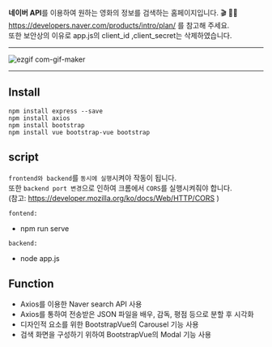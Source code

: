 **네이버 API**를 이용하여 원하는 영화의 정보를 검색하는 홈페이지입니다. 🎬 🕵🏻 <br>
https://developers.naver.com/products/intro/plan/ 를 참고해 주세요. <br>
또한 보안상의 이유로 app.js의 client_id ,client_secret는 삭제하였습니다.
___
![ezgif com-gif-maker](https://user-images.githubusercontent.com/75987810/108026716-3d2bed80-706c-11eb-83ce-282cec6f1fd1.gif)
___
## Install
```
npm install express --save
npm install axios
npm install bootstrap
npm install vue bootstrap-vue bootstrap
```

## script
`frontend와 backend`를 `동시에 실행`시켜야 작동이 됩니다. <br>
또한 `backend port 변경`으로 인하여 크롬에서 `CORS`를 실행시켜줘야 합니다. <br>
(참고: https://developer.mozilla.org/ko/docs/Web/HTTP/CORS )<br>

`fontend:`
* npm run serve <br>

`backend:` 
* node app.js

## Function
* Axios를 이용한 Naver search API 사용
* Axios를 통하여 전송받은 JSON 파일을 배우, 감독, 평점 등으로 분할 후 시각화
* 디자인적 요소를 위한 BootstrapVue의 Carousel 기능 사용
* 검색 화면을 구성하기 위하여 BootstrapVue의 Modal 기능 사용
